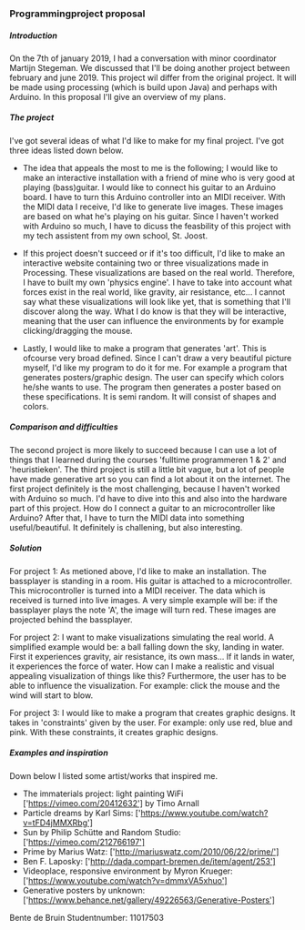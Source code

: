 ### Programmingproject proposal

##### Introduction
On the 7th of january 2019, I had a conversation with minor coordinator Martijn Stegeman. We discussed that I'll be doing another project between february and june 2019. This project wil differ from the original project. It will be made using processing (which is build upon Java) and perhaps with Arduino. In this proposal I'll give an overview of my plans.


##### The project
I've got several ideas of what I'd like to make for my final project. I've got three ideas listed down below. 

- The idea that appeals the most to me is the following; I would like to make an interactive installation with a friend of mine who is very good at playing (bass)guitar. I would like to connect his guitar to an Arduino board. I have to turn this Arduino controller into an MIDI receiver. With the MIDI data I receive, I'd like to generate live images. These images are based on what he's playing on his guitar. Since I haven't worked with Arduino so much, I have to dicuss the feasbility of this project with my tech assistent from my own school, St. Joost.

- If this project doesn't succeed or if it's too difficult, I'd like to make an interactive website containing two or three visualizations made in Processing. These visualizations are based on the real world. Therefore, I have to built my own 'physics engine'. I have to take into account what forces exist in the real world, like gravity, air resistance, etc... I cannot say what these visualizations will look like yet, that is something that I'll discover along the way. What I do know is that they will be interactive, meaning that the user can influence the environments by for example clicking/dragging the mouse. 

- Lastly, I would like to make a program that generates 'art'. This is ofcourse very broad defined. Since I can't draw a very beautiful picture myself, I'd like my program to do it for me. For example a program that generates posters/graphic design. The user can specify which colors he/she wants to use. The program then generates a poster based on these specifications. It is semi random. It will consist of shapes and colors.

##### Comparison and difficulties
The second project is more likely to succeed because I can use a lot of things that I learned during the courses 'fulltime programmeren 1 & 2' and 'heuristieken'. The third project is still a little bit vague, but a lot of people have made generative art so you can find a lot about it on the internet. The first project definitely is the most challenging, because I haven't worked with Arduino so much. I'd have to dive into this and also into the hardware part of this project. How do I connect a guitar to an microcontroller like Arduino? After that, I have to turn the MIDI data into something useful/beautiful. It definitely is challening, but also interesting. 

##### Solution
For project 1: As metioned above, I'd like to make an installation. The bassplayer is standing in a room. His guitar is attached to a microcontroller. This microcontroller is turned into a MIDI receiver. The data which is received is turned into live images. A very simple example will be: if the bassplayer plays the note 'A', the image will turn red. These images are projected behind the bassplayer.

For project 2: I want to make visualizations simulating the real world. A simplified example would be: a ball falling down the sky, landing in water. First it experiences gravity, air resistance, its own mass... If it lands in water, it experiences the force of water. How can I make a realistic and visual appealing visualization of things like this? Furthermore, the user has to be able to influence the visualization. For example: click the mouse and the wind will start to blow. 

For project 3: I would like to make a program that creates graphic designs. It takes in 'constraints' given by the user. For example: only use red, blue and pink. With these constraints, it creates graphic designs. 


##### Examples and inspiration
Down below I listed some artist/works that inspired me. 
- The immaterials project: light painting WiFi ['https://vimeo.com/20412632'] by Timo Arnall
- Particle dreams by Karl Sims: ['https://www.youtube.com/watch?v=tFD4jMMXRbg']
- Sun by Philip Schütte and Random Studio: ['https://vimeo.com/212766197']
- Prime by Marius Watz: ['http://mariuswatz.com/2010/06/22/prime/']
- Ben F. Laposky: ['http://dada.compart-bremen.de/item/agent/253']
- Videoplace, responsive environment by Myron Krueger: ['https://www.youtube.com/watch?v=dmmxVA5xhuo']
- Generative posters by unknown: ['https://www.behance.net/gallery/49226563/Generative-Posters']



Bente de Bruin 
Studentnumber: 11017503
